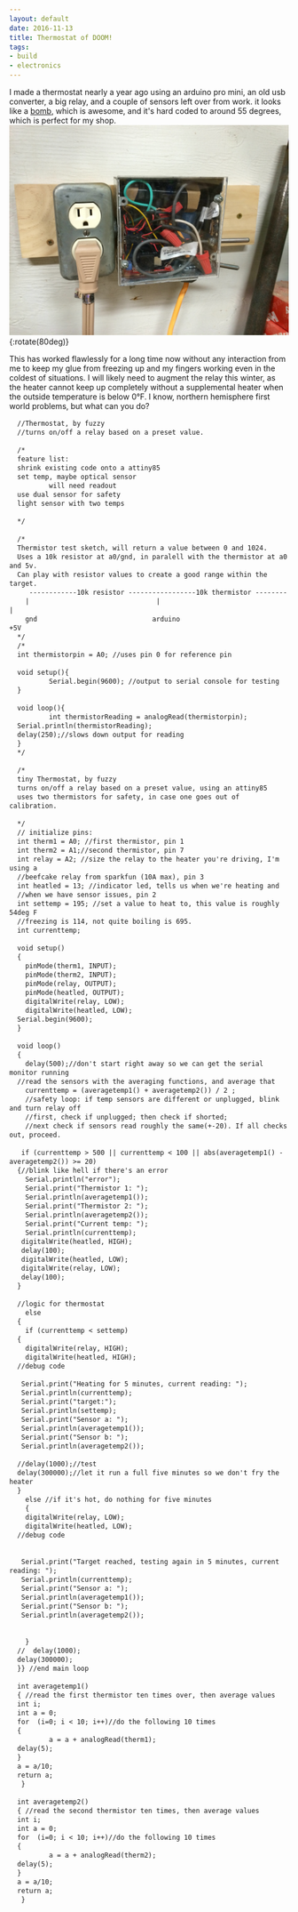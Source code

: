 ```yaml
---
layout: default
date: 2016-11-13
title: Thermostat of DOOM!
tags:
- build
- electronics
---
```


I made a thermostat nearly a year ago using an arduino pro mini, an old usb
converter, a big relay, and a couple of sensors left over from work. it looks
like a [bomb][ahmed], which is awesome, and it's hard coded to around 55 degrees, which
is perfect for my shop. ![thermostat](/pictures/thermostat.jpg){:rotate(80deg)}

This has worked flawlessly for a long time now without any interaction from me
to keep my glue from freezing up and my fingers working even in the coldest of
situations. I will likely need to augment the relay this winter, as the heater
cannot keep up completely without a supplemental heater when the outside
temperature is below 0°F. I know, northern hemisphere first world problems, but
what can you do?



      //Thermostat, by fuzzy
      //turns on/off a relay based on a preset value.

      /*
      feature list:
      shrink existing code onto a attiny85
      set temp, maybe optical sensor
              will need readout
      use dual sensor for safety
      light sensor with two temps

      */

      /*
      Thermistor test sketch, will return a value between 0 and 1024.
      Uses a 10k resistor at a0/gnd, in paralell with the thermistor at a0 and 5v.
      Can play with resistor values to create a good range within the target.
         ------------10k resistor -----------------10k thermistor --------
        |                                |                                |
        gnd                             arduino                          +5V
      */
      /*
      int thermistorpin = A0; //uses pin 0 for reference pin

      void setup(){
              Serial.begin(9600); //output to serial console for testing
      }

      void loop(){
              int thermistorReading = analogRead(thermistorpin);
      Serial.println(thermistorReading);
      delay(250);//slows down output for reading
      }
      */

      /*
      tiny Thermostat, by fuzzy
      turns on/off a relay based on a preset value, using an attiny85
      uses two thermistors for safety, in case one goes out of calibration.

      */    
      // initialize pins:
      int therm1 = A0; //first thermistor, pin 1  
      int therm2 = A1;//second thermistor, pin 7
      int relay = A2; //size the relay to the heater you're driving, I'm using a
      //beefcake relay from sparkfun (10A max), pin 3
      int heatled = 13; //indicator led, tells us when we're heating and
      //when we have sensor issues, pin 2
      int settemp = 195; //set a value to heat to, this value is roughly 54deg F
      //freezing is 114, not quite boiling is 695.
      int currenttemp;

      void setup()
      {                
        pinMode(therm1, INPUT);
        pinMode(therm2, INPUT);
        pinMode(relay, OUTPUT);
        pinMode(heatled, OUTPUT);
        digitalWrite(relay, LOW);
        digitalWrite(heatled, LOW);
      Serial.begin(9600);
      }

      void loop()
      {
        delay(500);//don't start right away so we can get the serial monitor running
      //read the sensors with the averaging functions, and average that
        currenttemp = (averagetemp1() + averagetemp2()) / 2 ;
        //safety loop: if temp sensors are different or unplugged, blink and turn relay off
        //first, check if unplugged; then check if shorted;
        //next check if sensors read roughly the same(+-20). If all checks out, proceed.

       if (currenttemp > 500 || currenttemp < 100 || abs(averagetemp1() - averagetemp2()) >= 20)
      {//blink like hell if there's an error
        Serial.println("error");
        Serial.print("Thermistor 1: ");
        Serial.println(averagetemp1());
        Serial.print("Thermistor 2: ");
        Serial.println(averagetemp2());
        Serial.print("Current temp: ");
        Serial.println(currenttemp);
       digitalWrite(heatled, HIGH);
       delay(100);
       digitalWrite(heatled, LOW);
       digitalWrite(relay, LOW);
       delay(100);
      }

      //logic for thermostat
        else
      {
        if (currenttemp < settemp)
      {
        digitalWrite(relay, HIGH);
        digitalWrite(heatled, HIGH);
      //debug code

       Serial.print("Heating for 5 minutes, current reading: ");
       Serial.println(currenttemp);
       Serial.print("target:");
       Serial.println(settemp);
       Serial.print("Sensor a: ");
       Serial.println(averagetemp1());
       Serial.print("Sensor b: ");
       Serial.println(averagetemp2());

      //delay(1000);//test
      delay(300000);//let it run a full five minutes so we don't fry the heater
      }
        else //if it's hot, do nothing for five minutes
        {
        digitalWrite(relay, LOW);
        digitalWrite(heatled, LOW);
      //debug code


       Serial.print("Target reached, testing again in 5 minutes, current reading: ");
       Serial.println(currenttemp);
       Serial.print("Sensor a: ");
       Serial.println(averagetemp1());
       Serial.print("Sensor b: ");
       Serial.println(averagetemp2());


        }
      //  delay(1000);
      delay(300000);    
      }} //end main loop

      int averagetemp1()
      { //read the first thermistor ten times over, then average values
      int i;
      int a = 0;
      for  (i=0; i < 10; i++)//do the following 10 times
      {
              a = a + analogRead(therm1);
      delay(5);
      }
      a = a/10;
      return a;
       }

      int averagetemp2()
      { //read the second thermistor ten times, then average values
      int i;
      int a = 0;
      for  (i=0; i < 10; i++)//do the following 10 times
      {
              a = a + analogRead(therm2);
      delay(5);
      }
      a = a/10;
      return a;
       }


[ahmed]: https://en.wikipedia.org/wiki/Ahmed_Mohamed_clock_incident
